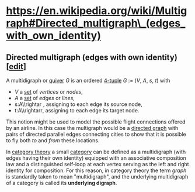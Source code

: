 # https://en.wikipedia.org/wiki/Multigraph#Directed_multigraph\_(edges_with_own_identity)

<div class="mw-content-ltr mw-parser-output" lang="en" dir="ltr">

## <span id="Directed_multigraph_.28edges_with_own_identity.29"></span><span id="Directed_multigraph_(edges_with_own_identity)" class="mw-headline">Directed multigraph (edges with own identity)</span><span class="mw-editsection"><span class="mw-editsection-bracket">\[</span>[edit](/w/index.php?title=Multigraph&action=edit&section=1 "Edit section: Directed multigraph (edges with own identity)")<span class="mw-editsection-bracket">\]</span></span>

A multidigraph or
[quiver](/wiki/Quiver_(mathematics) "Quiver (mathematics)") *G* is an
ordered [4-tuple](/wiki/Tuple "Tuple") *G* := (*V*, *A*, *s*, *t*) with

- *V* a [set](/wiki/Set_(mathematics) "Set (mathematics)") of *vertices*
  or *nodes*,
- *A* a [set](/wiki/Set_(mathematics) "Set (mathematics)") of *edges* or
  *lines*,
- <span class="mwe-math-element"><span class="mwe-math-mathml-inline mwe-math-mathml-a11y"
  style="display: none;">$s:A\rightarrow V$</span><img
  src="https://wikimedia.org/api/rest_v1/media/math/render/svg/22cf89d5943d2ede4dce63ee8c8e610bf4b91d4b"
  class="mwe-math-fallback-image-inline mw-invert"
  style="vertical-align: -0.338ex; width:10.172ex; height:2.176ex;"
  aria-hidden="true" alt="s:A\\rightarrow V" /></span>, assigning to
  each edge its source node,
- <span class="mwe-math-element"><span class="mwe-math-mathml-inline mwe-math-mathml-a11y"
  style="display: none;">$t:A\rightarrow V$</span><img
  src="https://wikimedia.org/api/rest_v1/media/math/render/svg/67f2d34d9fab03234e7730ec04fb8e5b2a67baab"
  class="mwe-math-fallback-image-inline mw-invert"
  style="vertical-align: -0.338ex; width:9.921ex; height:2.176ex;"
  aria-hidden="true" alt="t:A\\rightarrow V" /></span>, assigning to
  each edge its target node.

This notion might be used to model the possible flight connections
offered by an airline. In this case the multigraph would be a [directed
graph](/wiki/Directed_graph "Directed graph") with pairs of directed
parallel edges connecting cities to show that it is possible to fly both
*to* and *from* these locations.

In [category theory](/wiki/Category_theory "Category theory") a small
[category](/wiki/Category_(mathematics) "Category (mathematics)") can be
defined as a multidigraph (with edges having their own identity)
equipped with an associative composition law and a distinguished
self-loop at each vertex serving as the left and right identity for
composition. For this reason, in category theory the term *graph* is
standardly taken to mean "multidigraph", and the underlying multidigraph
of a category is called its **underlying digraph**.

</div>
